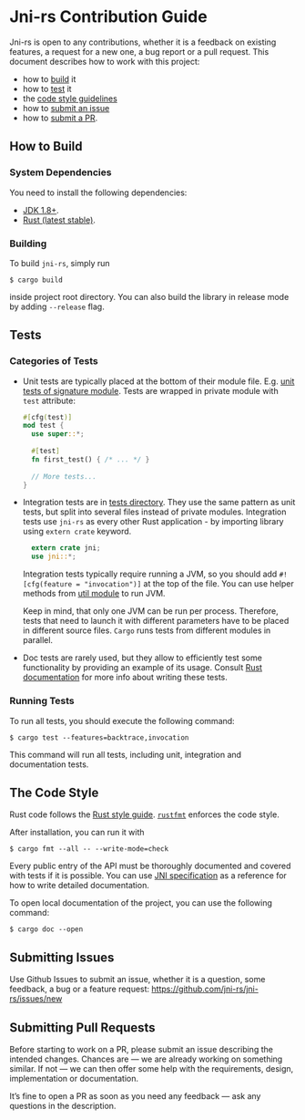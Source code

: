 # Jni-rs Contribution Guide

Jni-rs is open to any contributions, whether 
it is a feedback on existing features, a request for a new one, a bug report
or a pull request. This document describes how to work with this project: 
  * how to [build](#how-to-build) it
  * how to [test](#tests) it
  * the [code style guidelines](#the-code-style)
  * how to [submit an issue](#submitting-issues)
  * how to [submit a PR](#submitting-pull-requests).

## How to Build

### System Dependencies

You need to install the following dependencies:
  * [JDK 1.8+](http://jdk.java.net/10/).
  * [Rust (latest stable)](https://www.rust-lang.org/).

### Building

To build `jni-rs`, simply run

```$sh
$ cargo build
```

inside project root directory. You can also build the library in release mode by
adding `--release` flag.

## Tests

### Categories of Tests

* Unit tests are typically placed at the bottom of their module file.
  E.g. [unit tests of signature module](src/wrapper/signature.rs). Tests are wrapped
  in private module with `test` attribute:
  
  ```rust
  #[cfg(test)]
  mod test {
    use super::*;
    
    #[test]
    fn first_test() { /* ... */ }
    
    // More tests...
  }
  ```
* Integration tests are in [tests directory](tests). They use the same pattern as 
  unit tests, but split into several files instead of private modules.
  Integration tests use `jni-rs` as every other Rust application - by importing 
  library using `extern crate` keyword.
  
  ```rust
    extern crate jni;
    use jni::*;
  ```
  Integration tests typically require running a JVM, so you should add 
  `#![cfg(feature = "invocation")]` at the top of the file. You can use helper
  methods from [util module](tests/util/mod.rs) to run JVM.
  
  Keep in mind, that only one JVM can be run per process. Therefore, tests that
  need to launch it with different parameters have to be placed in different 
  source files. `Cargo` runs tests from different modules in parallel.
* Doc tests are rarely used, but they allow to efficiently test some functionality
  by providing an example of its usage. Consult 
  [Rust documentation](https://doc.rust-lang.org/beta/rustdoc/documentation-tests.html)
  for more info about writing these tests.

### Running Tests

To run all tests, you should execute the following command:

```$sh
$ cargo test --features=backtrace,invocation
```

This command will run all tests, including unit, integration and documentation
tests.

## The Code Style

Rust code follows the [Rust style guide](https://github.com/rust-lang-nursery/fmt-rfcs/blob/master/guide/guide.md).
[`rustfmt`](https://github.com/rust-lang-nursery/rustfmt) enforces the code style.

After installation, you can run it with
```$sh
$ cargo fmt --all -- --write-mode=check
```

Every public entry of the API must be thoroughly documented and covered with tests if it is possible.
You can use [JNI specification](https://docs.oracle.com/javase/10/docs/specs/jni/index.html) as 
a reference for how to write detailed documentation.

To open local documentation of the project, you can use the following command:

```$sh
$ cargo doc --open
```

## Submitting Issues
Use Github Issues to submit an issue, whether it is a question, some feedback, a bug or a feature request:
https://github.com/jni-rs/jni-rs/issues/new

## Submitting Pull Requests
Before starting to work on a PR, please submit an issue describing the intended changes.
Chances are — we are already working on something similar. If not — we can then offer some
help with the requirements, design, implementation or documentation.

It’s fine to open a PR as soon as you need any feedback — ask any questions in the description.

